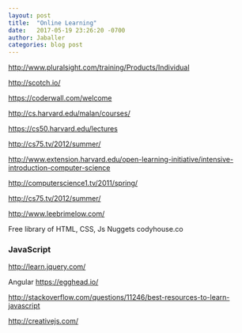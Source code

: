 ```yaml
---
layout: post
title:  "Online Learning"
date:   2017-05-19 23:26:20 -0700
author: Jaballer
categories: blog post
---
```


http://www.pluralsight.com/training/Products/Individual 

http://scotch.io/ 

https://coderwall.com/welcome 
 
http://cs.harvard.edu/malan/courses/ 

https://cs50.harvard.edu/lectures 

http://cs75.tv/2012/summer/ 

http://www.extension.harvard.edu/open-learning-initiative/intensive-introduction-computer-science 

http://computerscience1.tv/2011/spring/ 

http://cs75.tv/2012/summer/ 

http://www.leebrimelow.com/  

Free library of HTML, CSS, Js Nuggets
codyhouse.co


### JavaScript

http://learn.jquery.com/  

Angular
https://egghead.io/  

http://stackoverflow.com/questions/11246/best-resources-to-learn-javascript  

http://creativejs.com/  
